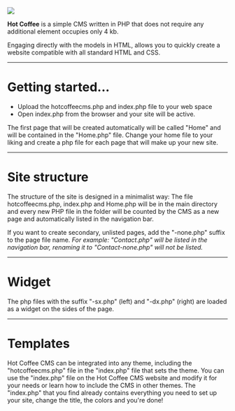 <img src="https://a.fsdn.com/allura/p/hotcoffeecms/icon?1509012589">

<b>Hot Coffee</b> is a simple CMS written in PHP that does not require any additional element occupies only 4 kb.

Engaging directly with the models in HTML, allows you to quickly create a website compatible with all standard HTML and CSS.

---
# Getting started...

- Upload the hotcoffeecms.php and index.php file to your web space
- Open index.php from the browser and your site will be active.

The first page that will be created automatically will be called "Home" and will be contained in the "Home.php" file.
Change your home file to your liking and create a php file for each page that will make up your new site.

---
# Site structure

The structure of the site is designed in a minimalist way:
The file hotcoffeecms.php, index.php and Home.php will be in the main directory and every new PHP file in the folder will be counted by the CMS as a new page and automatically listed in the navigation bar.

If you want to create secondary, unlisted pages, add the "-none.php" suffix to the page file name.
<i>For example: "Contact.php" will be listed in the navigation bar, renaming it to "Contact-none.php" will not be listed.</i>

---
# Widget
The php files with the suffix "-sx.php" (left) and "-dx.php" (right) are loaded as a widget on the sides of the page.

---
# Templates
Hot Coffee CMS can be integrated into any theme, including the "hotcoffeecms.php" file in the "index.php" file that sets the theme.
You can use the "index.php" file on the Hot Coffee CMS website and modify it for your needs or learn how to include the CMS in other themes.
The "index.php" that you find already contains everything you need to set up your site, change the title, the colors and you're done!
